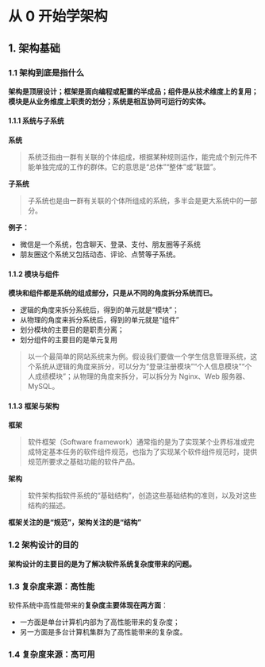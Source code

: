 # 从 0 开始学架构



## 1. 架构基础

### 1.1 架构到底是指什么

**架构是顶层设计；框架是面向编程或配置的半成品；组件是从技术维度上的复用；模块是从业务维度上职责的划分；系统是相互协同可运行的实体。**



#### 1.1.1 系统与子系统

**系统**

> 系统泛指由一群有关联的个体组成，根据某种规则运作，能完成个别元件不能单独完成的工作的群体。它的意思是“总体”“整体”或“联盟”。

**子系统**

> 子系统也是由一群有关联的个体所组成的系统，多半会是更大系统中的一部分。



**例子：**

- 微信是一个系统，包含聊天、登录、支付、朋友圈等子系统
- 朋友圈这个系统又包括动态、评论、点赞等子系统。



#### 1.1.2 模块与组件

**模块和组件都是系统的组成部分，只是从不同的角度拆分系统而已。**

- 逻辑的角度来拆分系统后，得到的单元就是“模块”；
- 从物理的角度来拆分系统后，得到的单元就是“组件”
- 划分模块的主要目的是职责分离；
- 划分组件的主要目的是单元复用

> 以一个最简单的网站系统来为例。假设我们要做一个学生信息管理系统，这个系统从逻辑的角度来拆分，可以分为“登录注册模块”“个人信息模块”“个人成绩模块”；从物理的角度来拆分，可以拆分为 Nginx、Web 服务器、MySQL。



#### 1.1.3 框架与架构

**框架**

> 软件框架（Software framework）通常指的是为了实现某个业界标准或完成特定基本任务的软件组件规范，也指为了实现某个软件组件规范时，提供规范所要求之基础功能的软件产品。

**架构**

> 软件架构指软件系统的“基础结构”，创造这些基础结构的准则，以及对这些结构的描述。



**框架关注的是“规范”，架构关注的是“结构”**



### 1.2 架构设计的目的

**架构设计的主要目的是为了解决软件系统复杂度带来的问题。**



### 1.3 复杂度来源：高性能

软件系统中高性能带来的**复杂度主要体现在两方面**：

- 一方面是单台计算机内部为了高性能带来的复杂度；
- 另一方面是多台计算机集群为了高性能带来的复杂度。



### 1.4 复杂度来源：高可用

